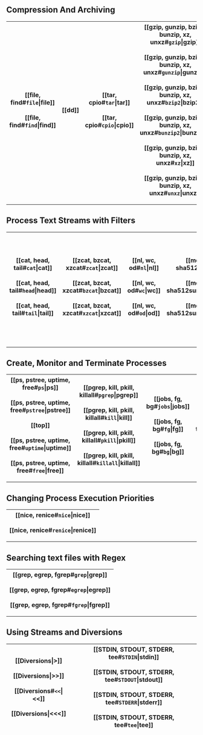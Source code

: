 
## Compression And Archiving

| [[file, find#`file`\|file]]      <br><br>[[file, find#`find`\|find]] | [[dd]]         | [[tar, cpio#`tar`\|tar]]       <br><br>[[tar, cpio#`cpio`\|cpio]] | [[gzip, gunzip, bzip2, bunzip, xz, unxz#`gzip`\|gzip]]<br><br>[[gzip, gunzip, bzip2, bunzip, xz, unxz#`gunzip`\|gunzip]]<br><br>[[gzip, gunzip, bzip2, bunzip, xz, unxz#`bzip2`\|bzip2]]<br><br>[[gzip, gunzip, bzip2, bunzip, xz, unxz#`bunzip2`\|bunzip2]]<br><br>[[gzip, gunzip, bzip2, bunzip, xz, unxz#`xz`\|xz]]<br><br>[[gzip, gunzip, bzip2, bunzip, xz, unxz#`unxz`\|unxz]] |
| -------------------------------------------------------------------- | -------------- | ----------------------------------------------------------------- | ------------------------------------------------------------------------------------------------------------------------------------------------------------------------------------------------------------------------------------------------------------------------------------------------------------------------------------------------------------------------------------ |

---
## Process Text Streams with Filters

| [[cat, head, tail#`cat`\|cat]]      <br><br>[[cat, head, tail#`head`\|head]]<br><br>[[cat, head, tail#`tail`\|tail]] | [[zcat, bzcat, xzcat#`zcat`\|zcat]]     <br><br>[[zcat, bzcat, xzcat#`bzcat`\|bzcat]]<br><br>[[zcat, bzcat, xzcat#`xzcat`\|xzcat]] | [[nl, wc, od#`nl`\|nl]]        <br><br>[[nl, wc, od#`wc`\|wc]]<br><br>[[nl, wc, od#`od`\|od]] | [[md5sum, sha256sum, sha512sum#`md5sum`\|md5sum]]<br><br>[[md5sum, sha256sum, sha512sum#`sha256sum`\|sha256sum]]<br><br>[[md5sum, sha256sum, sha512sum#`sha512sum`\|sha512sum]] | [[sort, uniq, tr, cut, paste#`sort`\|sort]]        <br><br>[[sort, uniq, tr, cut, paste#`uniq`\|uniq]]<br><br>[[sort, uniq, tr, cut, paste#`tr`\|tr]]<br><br>[[sort, uniq, tr, cut, paste#`cut`\|cut]]<br><br>[[sort, uniq, tr, cut, paste#`paste`\|paste]] | [[sed, split, awk#`sed`\|sed]]<br><br>[[sed, split, awk#`split`\|split]]<br><br>[[sed, split, awk#`awk`\|awk]] |
| -------------------------------------------------------------------------------------------------------------------- | ---------------------------------------------------------------------------------------------------------------------------------- | --------------------------------------------------------------------------------------------- | ------------------------------------------------------------------------------------------------------------------------------------------------------------------------------- | ----------------------------------------------------------------------------------------------------------------------------------------------------------------------------------------------------------------------------------------------------------- | -------------------------------------------------------------------------------------------------------------- |

---
## Create, Monitor and Terminate Processes

| [[ps, pstree, uptime, free#`ps`\|ps]]           <br><br>[[ps, pstree, uptime, free#`pstree`\|pstree]]<br><br>[[top]]<br><br>[[ps, pstree, uptime, free#`uptime`\|uptime]]<br><br>[[ps, pstree, uptime, free#`free`\|free]] | [[pgrep, kill, pkill, killall#`pgrep`\|pgrep]]     <br><br>[[pgrep, kill, pkill, killall#`kill`\|kill]]<br><br>[[pgrep, kill, pkill, killall#`pkill`\|pkill]]<br><br>[[pgrep, kill, pkill, killall#`killall`\|killall]] | [[jobs, fg, bg#`jobs`\|jobs]]      <br><br>[[jobs, fg, bg#`fg`\|fg]]<br><br>[[jobs, fg, bg#`bg`\|bg]] | [[nohup, screen, tmux#`nohup`\|nohup]]   <br><br>[[nohup, screen, tmux#`screen`\|screen]]<br><br>[[nohup, screen, tmux#`tmux`\|tmux]] | [[watch]] |
| -------------------------------------------------------------------------------------------------------------------------------------------------------------------------------------------------------------------------- | ----------------------------------------------------------------------------------------------------------------------------------------------------------------------------------------------------------------------- | ----------------------------------------------------------------------------------------------------- | ------------------------------------------------------------------------------------------------------------------------------------- | --------- |

---
## Changing Process Execution Priorities

| [[nice, renice#`nice`\|nice]]<br><br>[[nice, renice#`renice`\|renice]] |
| ---------------------------------------------------------------------- |

---
## Searching text files with Regex

| [[grep, egrep, fgrep#`grep`\|grep]]<br><br>[[grep, egrep, fgrep#`egrep`\|egrep]]<br><br>[[grep, egrep, fgrep#`fgrep`\|fgrep]] |
| ----------------------------------------------------------------------------------------------------------------------------- |

---

## Using Streams and Diversions

| [[Diversions\|>]]<br><br>[[Diversions\|>>]]<br><br>[[Diversions#`<<`\|<<]]<br><br>[[Diversions\|<<<]] | [[STDIN, STDOUT, STDERR, tee#`STDIN`\|stdin]]<br><br>[[STDIN, STDOUT, STDERR, tee#`STDOUT`\|stdout]]<br><br>[[STDIN, STDOUT, STDERR, tee#`STDERR`\|stderr]]<br><br>[[STDIN, STDOUT, STDERR, tee#`tee`\|tee]] |
| ----------------------------------------------------------------------------------------------------- | ------------------------------------------------------------------------------------------------------------------------------------------------------------------------------------------------------------ |




